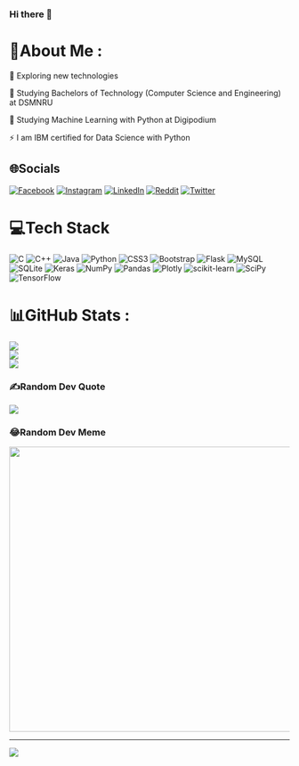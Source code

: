 ### Hi there 👋

# 💫About Me :
🔭  Exploring new technologies

🌱  Studying  Bachelors of Technology (Computer Science and Engineering) at DSMNRU

🌱  Studying Machine Learning with Python at Digipodium

⚡   I am IBM certified for Data Science with Python



## 🌐Socials
[![Facebook](https://img.shields.io/badge/Facebook-%231877F2.svg?logo=Facebook&logoColor=white)](https://facebook.com/profile.php?id=100008379273560) [![Instagram](https://img.shields.io/badge/Instagram-%23E4405F.svg?logo=Instagram&logoColor=white)](https://instagram.com/aditya_k_divedi) [![LinkedIn](https://img.shields.io/badge/LinkedIn-%230077B5.svg?logo=linkedin&logoColor=white)](https://linkedin.com/in/aditya-kumar-4a36b2224) [![Reddit](https://img.shields.io/badge/Reddit-%23FF4500.svg?logo=Reddit&logoColor=white)](https://reddit.com/user/DraceSlaktere) [![Twitter](https://img.shields.io/badge/Twitter-%231DA1F2.svg?logo=Twitter&logoColor=white)](https://twitter.com/AdityaKumar) 

# 💻Tech Stack
![C](https://img.shields.io/badge/c-%2300599C.svg?style=plastic&logo=c&logoColor=white) ![C++](https://img.shields.io/badge/c++-%2300599C.svg?style=plastic&logo=c%2B%2B&logoColor=white) ![Java](https://img.shields.io/badge/java-%23ED8B00.svg?style=plastic&logo=java&logoColor=white) ![Python](https://img.shields.io/badge/python-3670A0?style=plastic&logo=python&logoColor=ffdd54) ![CSS3](https://img.shields.io/badge/css3-%231572B6.svg?style=plastic&logo=css3&logoColor=white) ![Bootstrap](https://img.shields.io/badge/bootstrap-%23563D7C.svg?style=plastic&logo=bootstrap&logoColor=white) ![Flask](https://img.shields.io/badge/flask-%23000.svg?style=plastic&logo=flask&logoColor=white) ![MySQL](https://img.shields.io/badge/mysql-%2300f.svg?style=plastic&logo=mysql&logoColor=white) ![SQLite](https://img.shields.io/badge/sqlite-%2307405e.svg?style=plastic&logo=sqlite&logoColor=white) ![Keras](https://img.shields.io/badge/Keras-%23D00000.svg?style=plastic&logo=Keras&logoColor=white) ![NumPy](https://img.shields.io/badge/numpy-%23013243.svg?style=plastic&logo=numpy&logoColor=white) ![Pandas](https://img.shields.io/badge/pandas-%23150458.svg?style=plastic&logo=pandas&logoColor=white) ![Plotly](https://img.shields.io/badge/Plotly-%233F4F75.svg?style=plastic&logo=plotly&logoColor=white) ![scikit-learn](https://img.shields.io/badge/scikit--learn-%23F7931E.svg?style=plastic&logo=scikit-learn&logoColor=white) ![SciPy](https://img.shields.io/badge/SciPy-%230C55A5.svg?style=plastic&logo=scipy&logoColor=%white) ![TensorFlow](https://img.shields.io/badge/TensorFlow-%23FF6F00.svg?style=plastic&logo=TensorFlow&logoColor=white)
# 📊GitHub Stats :
![](https://github-readme-stats.vercel.app/api?username=AdityaKD88&theme=dark&hide_border=true&include_all_commits=false&count_private=true)<br/>
![](https://github-readme-streak-stats.herokuapp.com/?user=AdityaKD88&theme=dark&hide_border=true)<br/>
![](https://github-readme-stats.vercel.app/api/top-langs/?username=AdityaKD88&theme=dark&hide_border=true&include_all_commits=false&count_private=true&layout=compact)

### ✍️Random Dev Quote
![](https://quotes-github-readme.vercel.app/api?type=vetical&theme=dark)

### 😂Random Dev Meme
<img src="https://random-memer.herokuapp.com/" width="512px"/>

---
[![](https://visitcount.itsvg.in/api?id=AdityaKD88&icon=4&color=1)](https://visitcount.itsvg.in)
